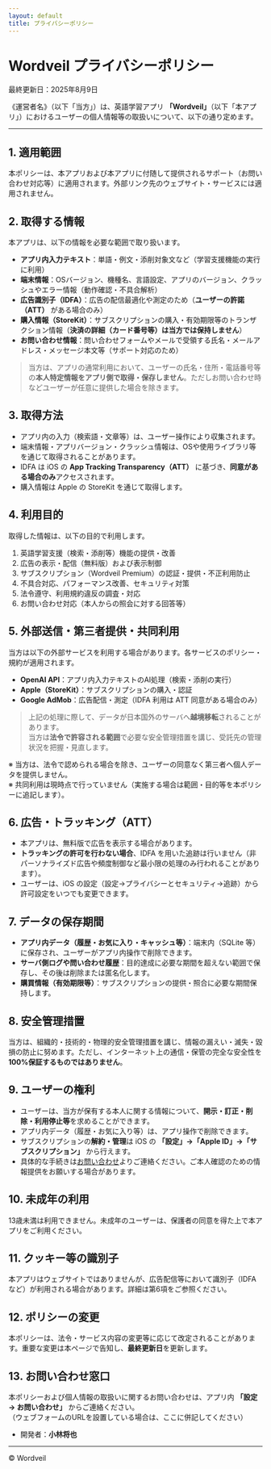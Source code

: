 ```yaml
---
layout: default
title: プライバシーポリシー
---
```


# Wordveil プライバシーポリシー

最終更新日：2025年8月9日

《運営者名》（以下「当方」）は、英語学習アプリ **「Wordveil」**（以下「本アプリ」）におけるユーザーの個人情報等の取扱いについて、以下の通り定めます。

---

## 1. 適用範囲
本ポリシーは、本アプリおよび本アプリに付随して提供されるサポート（お問い合わせ対応等）に適用されます。外部リンク先のウェブサイト・サービスには適用されません。

## 2. 取得する情報
本アプリは、以下の情報を必要な範囲で取り扱います。

- **アプリ内入力テキスト**：単語・例文・添削対象文など（学習支援機能の実行に利用）
- **端末情報**：OSバージョン、機種名、言語設定、アプリのバージョン、クラッシュやエラー情報（動作確認・不具合解析）
- **広告識別子（IDFA）**：広告の配信最適化や測定のため（**ユーザーの許諾（ATT）** がある場合のみ）
- **購入情報（StoreKit）**：サブスクリプションの購入・有効期限等のトランザクション情報（**決済の詳細（カード番号等）は当方では保持しません**）
- **お問い合わせ情報**：問い合わせフォームやメールで受領する氏名・メールアドレス・メッセージ本文等（サポート対応のため）

> 当方は、アプリの通常利用において、ユーザーの氏名・住所・電話番号等の**本人特定情報をアプリ側で取得・保存しません**。ただしお問い合わせ時などユーザーが任意に提供した場合を除きます。

## 3. 取得方法
- アプリ内の入力（検索語・文章等）は、ユーザー操作により収集されます。
- 端末情報・アプリバージョン・クラッシュ情報は、OSや使用ライブラリ等を通じて取得されることがあります。
- IDFA は iOS の **App Tracking Transparency（ATT）** に基づき、**同意がある場合のみ**アクセスされます。
- 購入情報は Apple の StoreKit を通じて取得します。

## 4. 利用目的
取得した情報は、以下の目的で利用します。
1. 英語学習支援（検索・添削等）機能の提供・改善  
2. 広告の表示・配信（無料版）および表示制御  
3. サブスクリプション（Wordveil Premium）の認証・提供・不正利用防止  
4. 不具合対応、パフォーマンス改善、セキュリティ対策  
5. 法令遵守、利用規約違反の調査・対応  
6. お問い合わせ対応（本人からの照会に対する回答等）

## 5. 外部送信・第三者提供・共同利用
当方は以下の外部サービスを利用する場合があります。各サービスのポリシー・規約が適用されます。

- **OpenAI API**：アプリ内入力テキストのAI処理（検索・添削の実行）  
- **Apple（StoreKit）**：サブスクリプションの購入・認証  
- **Google AdMob**：広告配信・測定（IDFA 利用は ATT 同意がある場合のみ）  

> 上記の処理に際して、データが日本国外のサーバへ**越境移転**されることがあります。  
> 当方は**法令で許容される範囲**で必要な安全管理措置を講じ、受託先の管理状況を把握・見直します。

※ 当方は、法令で認められる場合を除き、ユーザーの同意なく第三者へ個人データを提供しません。  
※ 共同利用は現時点で行っていません（実施する場合は範囲・目的等を本ポリシーに追記します）。

## 6. 広告・トラッキング（ATT）
- 本アプリは、無料版で広告を表示する場合があります。  
- **トラッキングの許可を行わない場合**、IDFA を用いた追跡は行いません（非パーソナライズド広告や頻度制御など最小限の処理のみ行われることがあります）。  
- ユーザーは、iOS の設定（設定→プライバシーとセキュリティ→追跡）から許可設定をいつでも変更できます。

## 7. データの保存期間
- **アプリ内データ（履歴・お気に入り・キャッシュ等）**：端末内（SQLite 等）に保存され、ユーザーがアプリ内操作で削除できます。  
- **サーバ側ログや問い合わせ履歴**：目的達成に必要な期間を超えない範囲で保存し、その後は削除または匿名化します。  
- **購買情報（有効期限等）**：サブスクリプションの提供・照合に必要な期間保持します。

## 8. 安全管理措置
当方は、組織的・技術的・物理的安全管理措置を講じ、情報の漏えい・滅失・毀損の防止に努めます。ただし、インターネット上の通信・保管の完全な安全性を**100%保証するものではありません**。

## 9. ユーザーの権利
- ユーザーは、当方が保有する本人に関する情報について、**開示・訂正・削除・利用停止等**を求めることができます。  
- アプリ内データ（履歴・お気に入り等）は、アプリ操作で削除できます。  
- サブスクリプションの**解約・管理**は iOS の **「設定」→「Apple ID」→「サブスクリプション」** から行えます。  
- 具体的な手続きは[お問い合わせ](#13-お問い合わせ窓口)よりご連絡ください。ご本人確認のための情報提供をお願いする場合があります。

## 10. 未成年の利用
13歳未満は利用できません。未成年のユーザーは、保護者の同意を得た上で本アプリをご利用ください。

## 11. クッキー等の識別子
本アプリはウェブサイトではありませんが、広告配信等において識別子（IDFA など）が利用される場合があります。詳細は第6項をご参照ください。

## 12. ポリシーの変更
本ポリシーは、法令・サービス内容の変更等に応じて改定されることがあります。重要な変更は本ページで告知し、**最終更新日**を更新します。

## 13. お問い合わせ窓口
本ポリシーおよび個人情報の取扱いに関するお問い合わせは、アプリ内 **「設定 → お問い合わせ」** からご連絡ください。  
（ウェブフォームのURLを設置している場合は、ここに併記してください）

- 開発者：**小林将也**  

---

© Wordveil
